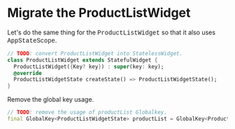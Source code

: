 # Migrate the ProductListWidget

Let's do the same thing for the <span style="font-family: 'Courier New';">ProductListWidget</span> so that it also uses <span style="font-family: 'Courier New';">AppStateScope</span>.

```dart
// TODO: convert ProductListWidget into StatelessWidget.
class ProductListWidget extends StatefulWidget {
  ProductListWidget({Key? key}) : super(key: key);
  @override
  ProductListWidgetState createState() => ProductListWidgetState();
}
```

Remove the global key usage.

```dart
// TODO: remove the usage of productList Globalkey.
final GlobalKey<ProductListWidgetState> productList = GlobalKey<ProductListWidgetState>();
```